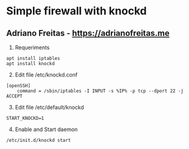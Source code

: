 # Simple firewall with knockd
## Adriano Freitas - https://adrianofreitas.me

1. Requeriments
```
apt install iptables
apt install knockd
```

2. Edit file /etc/knockd.conf
```
[openSSH]
	command	= /sbin/iptables -I INPUT -s %IP% -p tcp --dport 22 -j ACCEPT
```

3. Edit file /etc/default/knockd
```
START_KNOCKD=1
```

4. Enable and Start daemon
```
/etc/init.d/knockd start
```




